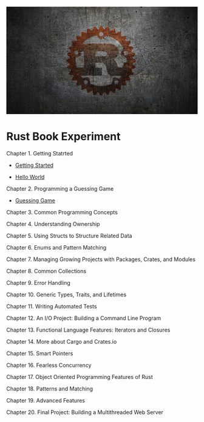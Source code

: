 ![Rust](img/R.jpeg)
# Rust Book Experiment

Chapter 1. Getting Statrted

* [Getting Started](https://dev.to/danielmwandiki/getting-started-with-rust-2c3l)

* [Hello World](https://dev.to/danielmwandiki/hello-world-in-rust-2kbn)
  
Chapter 2. Programming a Guessing Game
* [Guessing Game](https://github.com/DanielMwandiki/Rust/tree/main/chapter_2/guessing_game)

Chapter 3. Common Programming Concepts

Chapter 4. Understanding Ownership

Chapter 5. Using Structs to Structure Related Data

Chapter 6. Enums and Pattern Matching

Chapter 7. Managing Growing Projects with Packages, Crates, and Modules

Chapter 8. Common Collections

Chapter 9. Error Handling

Chapter 10. Generic Types, Traits, and Lifetimes

Chapter 11. Writing Automated Tests

Chapter 12. An I/O Project: Building a Command Line Program

Chapter 13. Functional Language Features: Iterators and Closures

Chapter 14. More about Cargo and Crates.io

Chapter 15. Smart Pointers

Chapter 16. Fearless Concurrency

Chapter 17. Object Oriented Programming Features of Rust

Chapter 18. Patterns and Matching

Chapter 19. Advanced Features

Chapter 20. Final Project: Building a Multithreaded Web Server